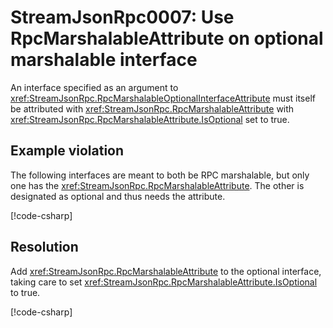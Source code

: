 # StreamJsonRpc0007: Use RpcMarshalableAttribute on optional marshalable interface

An interface specified as an argument to <xref:StreamJsonRpc.RpcMarshalableOptionalInterfaceAttribute> must itself be attributed with <xref:StreamJsonRpc.RpcMarshalableAttribute> with <xref:StreamJsonRpc.RpcMarshalableAttribute.IsOptional> set to true.

## Example violation

The following interfaces are meant to both be RPC marshalable, but only one has the <xref:StreamJsonRpc.RpcMarshalableAttribute>.
The other is designated as optional and thus needs the attribute.

[!code-csharp[](../../samples/Analyzers/StreamJsonRpc0007.cs#Violation)]

## Resolution

Add <xref:StreamJsonRpc.RpcMarshalableAttribute> to the optional interface, taking care to set <xref:StreamJsonRpc.RpcMarshalableAttribute.IsOptional> to true.

[!code-csharp[](../../samples/Analyzers/StreamJsonRpc0007.cs#Fix)]
